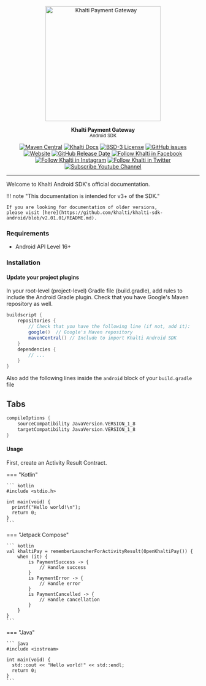 <p align="center">
<img src="https://raw.githubusercontent.com/khalti/khalti-flutter-sdk/master/assets/khalti_logo.png"  width="300" alt="Khalti Payment Gateway" />
</p>

<p align="center">
<strong>Khalti Payment Gateway</strong><br>
<small>Android SDK</small>
</p>

<p align="center">
<a href="https://mvnrepository.com/artifact/com.khalti/khalti-android"><img src="https://img.shields.io/maven-central/v/com.khalti/khalti-android?color=%235C2D91" alt="Maven Central"></a>
<a href="https://docs.khalti.com/"><img src="https://img.shields.io/badge/Khalti-Docs-blueviolet" alt="Khalti Docs"></a>
<a href="https://github.com/khalti/khalti-sdk-android/blob/master/LICENSE"><img src="https://img.shields.io/badge/License-BSD--3-informational" alt="BSD-3 License"></a>
<a href="https://github.com/khalti/khalti-sdk-android/issues"><img src="https://img.shields.io/github/issues/khalti/khalti-sdk-android" alt="GitHub issues"></a>
<a href="https://khalti.com"><img src="https://img.shields.io/website?url=https%3A%2F%2Fdocs.khalti.com" alt="Website"></a>
<a href="https://github.com/khalti/khalti-sdk-android/releases"><img alt="GitHub Release Date" src="https://img.shields.io/github/release-date/khalti/khalti-sdk-android"></a>
<a href="https://www.facebook.com/khalti.official"><img src="https://img.shields.io/badge/follow--000?style=social&logo=facebook" alt="Follow Khalti in Facebook"></a>
<a href="https://www.instagram.com/khaltiofficial"><img src="https://img.shields.io/badge/follow--000?style=social&logo=instagram" alt="Follow Khalti in Instagram"></a>
<a href="https://twitter.com/intent/follow?screen_name=khaltiofficial"><img src="https://img.shields.io/twitter/follow/khaltiofficial?style=social" alt="Follow Khalti in Twitter"></a>
<a href="https://www.youtube.com/channel/UCrXM4HqK9th3E2a04Z9Lh-Q"><img src="https://img.shields.io/youtube/channel/subscribers/UCrXM4HqK9th3E2a04Z9Lh-Q?label=Subscribe&style=social" alt="Subscribe Youtube Channel"></a>
</p>

---
Welcome to Khalti Android SDK's official documentation.

!!! note "This documentation is intended for v3+ of the SDK."

    If you are looking for documentation of older versions, 
    please visit [here](https://github.com/khalti/khalti-sdk-android/blob/v2.01.01/README.md).


### Requirements
- Android API Level 16+

### Installation

#### Update your project plugins
In your root-level (project-level) Gradle file (build.gradle), add rules to include the Android Gradle plugin.
Check that you have Google's Maven repository as well.

```groovy title="bubble_sort.py" hl_lines="4 5"
buildscript {
	repositories {
		// Check that you have the following line (if not, add it):
		google()  // Google's Maven repository
		mavenCentral() // Include to import Khalti Android SDK
	}
	dependencies {
		// ...
	}
}
```

Also add the following lines inside the `android` block of your `build.gradle` file

## Tabs

```groovy
compileOptions {
	sourceCompatibility JavaVersion.VERSION_1_8
	targetCompatibility JavaVersion.VERSION_1_8
}
```

#### Usage

First, create an Activity Result Contract.

=== "Kotlin"

    ``` kotlin
    #include <stdio.h>

    int main(void) {
      printf("Hello world!\n");
      return 0;
    }
    ```

=== "Jetpack Compose"

    ``` kotlin
    val khaltiPay = rememberLauncherForActivityResult(OpenKhaltiPay()) {
        when (it) {
            is PaymentSuccess -> {
                // Handle success
            }
            is PaymentError -> {
                // Handle error
            }
            is PaymentCancelled -> {
                // Handle cancellation
            }
        }
    }
    ```

=== "Java"

    ``` java
    #include <iostream>

    int main(void) {
      std::cout << "Hello world!" << std::endl;
      return 0;
    }
    ```
 

